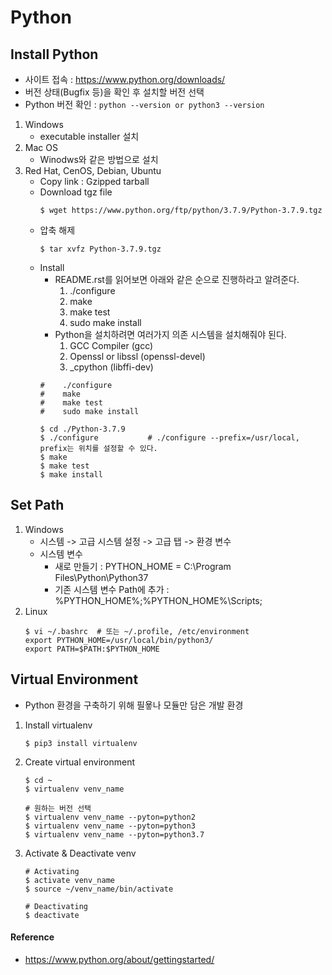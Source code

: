 # Python

## Install Python
* 사이트 접속 : https://www.python.org/downloads/
* 버전 상태(Bugfix 등)을 확인 후 설치할 버전 선택
* Python 버전 확인 : ```python --version or python3 --version```

1. Windows
    * executable installer 설치
2. Mac OS
    * Winodws와 같은 방법으로 설치
3. Red Hat, CenOS, Debian, Ubuntu
    * Copy link : Gzipped tarball
    * Download tgz file
        ```
        $ wget https://www.python.org/ftp/python/3.7.9/Python-3.7.9.tgz
        ```
    * 압축 해제
        ```
        $ tar xvfz Python-3.7.9.tgz
        ```
    * Install
        * README.rst를 읽어보면 아래와 같은 순으로 진행하라고 알려준다.
            1) ./configure
            2) make
            3) make test
            4) sudo make install
        * Python을 설치하려면 여러가지 의존 시스템을 설치해줘야 된다.
            1) GCC Compiler (gcc)
            2) Openssl or libssl (openssl-devel)
            3) _cpython (libffi-dev)
        ```
        #    ./configure
        #    make
        #    make test
        #    sudo make install

        $ cd ./Python-3.7.9
        $ ./configure           # ./configure --prefix=/usr/local, prefix는 위치를 설정할 수 있다.
        $ make
        $ make test
        $ make install
        ```

## Set Path
1. Windows
    * 시스템 -> 고급 시스템 설정 -> 고급 탭 -> 환경 변수
    * 시스템 변수
        * 새로 만들기 : PYTHON_HOME = C:\Program Files\Python\Python37
        * 기존 시스템 변수 Path에 추가 : %PYTHON_HOME%;%PYTHON_HOME%\Scripts;
2. Linux
    ```
    $ vi ~/.bashrc  # 또는 ~/.profile, /etc/environment
    export PYTHON_HOME=/usr/local/bin/python3/
    export PATH=$PATH:$PYTHON_HOME
    ```


## Virtual Environment
* Python 환경을 구축하기 위해 필욯나 모듈만 담은 개발 환경
1. Install virtualenv
    ```
    $ pip3 install virtualenv
    ```

2. Create virtual environment
    ```
    $ cd ~
    $ virtualenv venv_name
   
    # 원하는 버전 선택
    $ virtualenv venv_name --pyton=python2
    $ virtualenv venv_name --pyton=python3
    $ virtualenv venv_name --pyton=python3.7
    ```

3. Activate & Deactivate venv
    ```
    # Activating
    $ activate venv_name
    $ source ~/venv_name/bin/activate
   
    # Deactivating
    $ deactivate
    ```

#### Reference
* https://www.python.org/about/gettingstarted/
